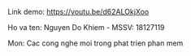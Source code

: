 Link demo: https://youtu.be/d62ALOkjXoo <br>

Ho va ten: Nguyen Do Khiem - MSSV: 18127119 <br>

Mon: Cac cong nghe moi trong phat trien phan mem
